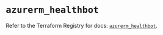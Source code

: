 # `azurerm_healthbot`

Refer to the Terraform Registry for docs: [`azurerm_healthbot`](https://registry.terraform.io/providers/hashicorp/azurerm/3.98.0/docs/resources/healthbot).
